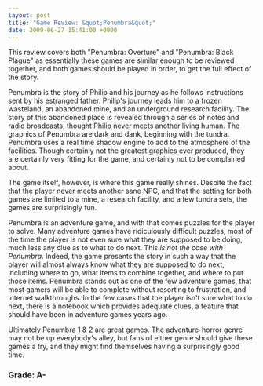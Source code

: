 ```yaml
---
layout: post
title: "Game Review: &quot;Penumbra&quot;"
date: 2009-06-27 15:41:00 +0000
---
```

This review covers both "Penumbra: Overture" and "Penumbra: Black Plague" as essentially these games are similar enough to be reviewed together, and both games should be played in order, to get the full effect of the story.

Penumbra is the story of Philip and his journey as he follows instructions sent by his estranged father. Philip's journey leads him to a frozen wasteland, an abandoned mine, and an underground research facility. The story of this abandoned place is revealed through a series of notes and radio broadcasts, thought Philip never meets another living human.
The graphics of Penumbra are dark and dank, beginning with the tundra. Penumbra uses a real time shadow engine to add to the atmosphere of the facilities. Though certainly not the greatest graphics ever produced, they are certainly very fitting for the game, and certainly not to be complained about.

The game itself, however, is where this game really shines. Despite the fact that the player never meets another sane NPC, and that the setting for both games are limited to a mine, a research facility, and a few tundra sets, the games are surprisingly fun.

Penumbra is an adventure game, and with that comes puzzles for the player to solve. Many adventure games have ridiculously difficult puzzles, most of the time the player is not even sure what they are supposed to be doing, much less any clue as to what to do next. This <em>is not the case with Penumbra</em>. Indeed, the game presents the story in such a way that the player will almost always know what they are supposed to do next, including where to go, what items to combine together, and where to put those items. Penumbra stands out as one of the few adventure games, that most gamers will be able to complete without resorting to frustration, and internet walkthroughs. In the few cases that the player isn't sure what to do next, there is a notebook which provides adequate clues, a feature that should have been in adventure games years ago.

Ultimately Penumbra 1 &amp; 2 are great games. The adventure-horror genre may not be up everybody's alley, but fans of either genre should give these games a try, and they might find themselves having a surprisingly good time.
<h3>Grade: A-</h3>
